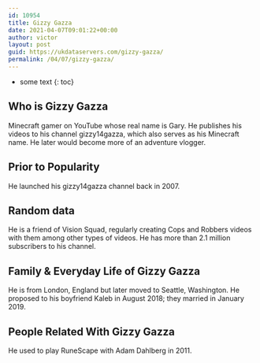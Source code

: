 ```yaml
---
id: 10954
title: Gizzy Gazza
date: 2021-04-07T09:01:22+00:00
author: victor
layout: post
guid: https://ukdataservers.com/gizzy-gazza/
permalink: /04/07/gizzy-gazza/
---
```


* some text
{: toc}


## Who is Gizzy Gazza



Minecraft gamer on YouTube whose real name is Gary. He publishes his videos to his channel gizzy14gazza, which also serves as his Minecraft name. He later would become more of an adventure vlogger.

                
                
                
## Prior to Popularity



He launched his gizzy14gazza channel back in 2007.

                
                
                
## Random data



He is a friend of Vision Squad, regularly creating Cops and Robbers videos with them among other types of videos. He has more than 2.1 million subscribers to his channel. 

                
                
                
## Family & Everyday Life of Gizzy Gazza



He is from London, England but later moved to Seattle, Washington. He proposed to his boyfriend Kaleb in August 2018; they married in January 2019. 

                
                
                
## People Related With Gizzy Gazza



He used to play RuneScape with Adam Dahlberg in 2011.

                
              
            
          
          
          